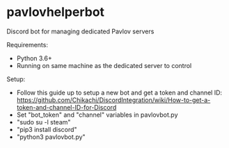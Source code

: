 # pavlovhelperbot
Discord bot for managing dedicated Pavlov servers

Requirements:
- Python 3.6+
- Running on same machine as the dedicated server to control

Setup:
- Follow this guide up to setup a new bot and get a token and channel ID:
https://github.com/Chikachi/DiscordIntegration/wiki/How-to-get-a-token-and-channel-ID-for-Discord
- Set "bot_token" and "channel" variables in pavlovbot.py
- "sudo su -l steam"
- "pip3 install discord"
- "python3 pavlovbot.py"
